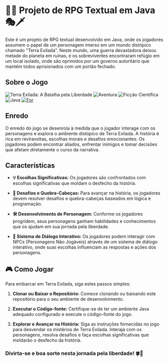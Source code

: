 # 🎲🏰 Projeto de RPG Textual em Java 🎭🗡️
Este é um projeto de RPG textual desenvolvido em Java, onde os jogadores assumem o papel de um personagem imerso em um mundo distópico chamado "Terra Exilada". 
Neste mundo, uma guerra devastadora deixou metade do planeta em ruínas, e os sobreviventes encontraram refúgio em um local isolado, onde são oprimidos por um 
governo autoritário que mantém todos aprisionados com um portão fechado.


## Sobre o Jogo
![Terra Exilada: A Batalha pela Liberdade](https://img.shields.io/badge/Terra%20Exilada%3A%20A%20Batalha%20pela%20Liberdade-ADD8E6?style=for-the-badge&labelColor=000000)
![Aventura](https://img.shields.io/badge/Aventura-90EE90?style=for-the-badge&labelColor=1877F2)
![Ficção Científica](https://img.shields.io/badge/Fic%C3%A7%C3%A3o%20Cient%C3%ADfica-FFFACD?style=for-the-badge&labelColor=000000)
![Java](https://img.shields.io/badge/Java-90EE90?style=for-the-badge&labelColor=1877F2)
[![For](https://img.shields.io/badge/Conte%C3%BAdo%20de%20aprendizagem%3A%20Loop%20For-ADD8E6?style=for-the-badge&labelColor=000000)]()








## Enredo
O enredo do jogo se desenrola à medida que o jogador interage com os personagens e explora o ambiente distópico de Terra Exilada. A história é rica em reviravoltas,
escolhas morais e desafios emocionantes. Os jogadores podem encontrar aliados, enfrentar inimigos e tomar decisões que afetam diretamente o curso da narrativa.


## Características
- **💡 Escolhas Significativas:** Os jogadores são confrontados com escolhas significativas que moldam o desfecho da história.

- **🧩 Desafios e Quebra-Cabeças:** Para avançar na história, os jogadores devem resolver desafios e quebra-cabeças baseados em lógica e programação.

- **🛠️ Desenvolvimento de Personagem:** Conforme os jogadores progridem, seus personagens ganham habilidades e conhecimentos que os ajudam em sua jornada pela liberdade.

- **💬 Sistema de Diálogo Interativo:** Os jogadores podem interagir com NPCs (Personagens Não Jogáveis) através de um sistema de diálogo interativo, onde suas escolhas influenciam as respostas e ações dos personagens.


## 🎮 Como Jogar 
Para embarcar em Terra Exilada, siga estes passos simples:

1. **Clonar ou Baixar o Repositório:** Comece clonando ou baixando este repositório para o seu ambiente de desenvolvimento.
   
2. **Executar o Código-fonte:** Certifique-se de ter um ambiente Java adequado configurado e execute o código-fonte do jogo.

3. **Explorar e Avançar na História:** Siga as instruções fornecidas no jogo para desvendar os mistérios de Terra Exilada. Interaja com os personagens, resolva desafios e faça escolhas significativas que moldarão o desfecho da história.

###  Divirta-se e boa sorte nesta jornada pela liberdade! 🍀🚀

